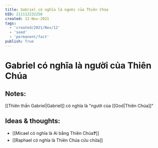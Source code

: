 ```yaml
---
title: Gabriel có nghĩa là người của Thiên Chúa
UID: 211112232250
created: 12-Nov-2021
tags:
  - 'created/2021/Nov/12'
  - 'seed'
  - 'permanent/fact'
publish: True
---
```

# Gabriel có nghĩa là người của Thiên Chúa

## Notes:
[[Thiên thần Gabriel|Gabriel]] có nghĩa là "người của [[God|Thiên Chúa]]"

## Ideas & thoughts:
- [[Micael có nghĩa là Ai bằng Thiên Chúa❓]]
- [[Raphael có nghĩa là Thiên Chúa cứu chữa]]

